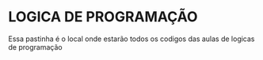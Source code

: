 # LOGICA DE PROGRAMAÇÃO
Essa pastinha é o local onde estarão todos os codigos das aulas de logicas de programação
